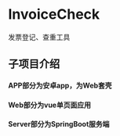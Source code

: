 # InvoiceCheck
发票登记、查重工具
## 子项目介绍
#### APP部分为安卓app，为Web套壳
#### Web部分为vue单页面应用
#### Server部分为SpringBoot服务端